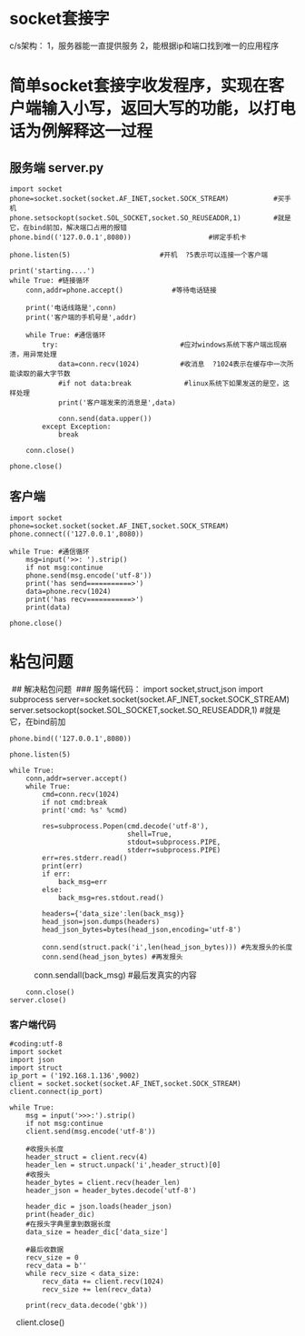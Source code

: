
# socket套接字
  c/s架构：
  1，服务器能一直提供服务
  2，能根据ip和端口找到唯一的应用程序
  
# 简单socket套接字收发程序，实现在客户端输入小写，返回大写的功能，以打电话为例解释这一过程
 ## 服务端  server.py
    import socket
    phone=socket.socket(socket.AF_INET,socket.SOCK_STREAM)           #买手机
    phone.setsockopt(socket.SOL_SOCKET,socket.SO_REUSEADDR,1)        #就是它，在bind前加，解决端口占用的报错
    phone.bind(('127.0.0.1',8080))                   #绑定手机卡

    phone.listen(5)                      #开机  ?5表示可以连接一个客户端

    print('starting....')
    while True: #链接循环
        conn,addr=phone.accept()            #等待电话链接

        print('电话线路是',conn)
        print('客户端的手机号是',addr)

        while True: #通信循环
            try:                              #应对windows系统下客户端出现崩溃，用异常处理
                data=conn.recv(1024)          #收消息  ?1024表示在缓存中一次所能读取的最大字节数
                #if not data:break             #linux系统下如果发送的是空，这样处理
                print('客户端发来的消息是',data)

                conn.send(data.upper())
            except Exception:
                break

        conn.close()

    phone.close()

## 客户端
    import socket
    phone=socket.socket(socket.AF_INET,socket.SOCK_STREAM)
    phone.connect(('127.0.0.1',8080))

    while True: #通信循环
        msg=input('>>: ').strip()
        if not msg:continue
        phone.send(msg.encode('utf-8'))
        print('has send===========>')
        data=phone.recv(1024)
        print('has recv===========>')
        print(data)

    phone.close()
# 粘包问题
  ## 解决粘包问题
  ### 服务端代码：
    import socket,struct,json
    import subprocess
    server=socket.socket(socket.AF_INET,socket.SOCK_STREAM)
    server.setsockopt(socket.SOL_SOCKET,socket.SO_REUSEADDR,1) #就是它，在bind前加

    phone.bind(('127.0.0.1',8080))

    phone.listen(5)

    while True:
        conn,addr=server.accept()
        while True:
            cmd=conn.recv(1024)
            if not cmd:break
            print('cmd: %s' %cmd)

            res=subprocess.Popen(cmd.decode('utf-8'),
                                 shell=True,
                                 stdout=subprocess.PIPE,
                                 stderr=subprocess.PIPE)
            err=res.stderr.read()
            print(err)
            if err:
                back_msg=err
            else:
                back_msg=res.stdout.read()

            headers={'data_size':len(back_msg)}
            head_json=json.dumps(headers)
            head_json_bytes=bytes(head_json,encoding='utf-8')

            conn.send(struct.pack('i',len(head_json_bytes))) #先发报头的长度
            conn.send(head_json_bytes) #再发报头
            conn.sendall(back_msg) #最后发真实的内容

        conn.close()
    server.close()
    
   ### 客户端代码
    #coding:utf-8
    import socket
    import json
    import struct
    ip_port = ('192.168.1.136',9002)
    client = socket.socket(socket.AF_INET,socket.SOCK_STREAM)
    client.connect(ip_port)

    while True:
        msg = input('>>>:').strip()
        if not msg:continue
        client.send(msg.encode('utf-8'))

        #收报头长度
        header_struct = client.recv(4)
        header_len = struct.unpack('i',header_struct)[0]
        #收报头
        header_bytes = client.recv(header_len)
        header_json = header_bytes.decode('utf-8')

        header_dic = json.loads(header_json)
        print(header_dic)
        #在报头字典里拿到数据长度
        data_size = header_dic['data_size']

        #最后收数据
        recv_size = 0
        recv_data = b''
        while recv_size < data_size:
            recv_data += client.recv(1024)
            recv_size += len(recv_data)

        print(recv_data.decode('gbk'))

    client.close()
